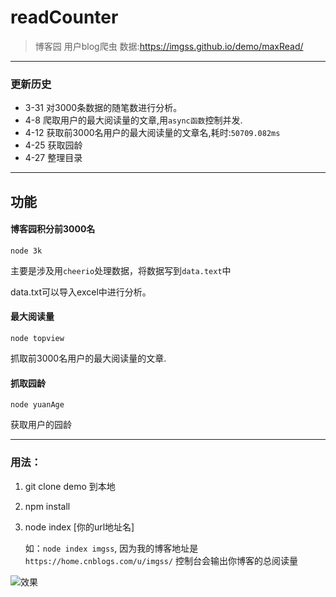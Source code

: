 # readCounter
>博客园 用户blog爬虫
数据:https://imgss.github.io/demo/maxRead/
____

### 更新历史

* 3-31 对3000条数据的随笔数进行分析。
* 4-8 爬取用户的最大阅读量的文章,用`async函数`控制并发.
* 4-12 获取前3000名用户的最大阅读量的文章名,耗时:`50709.082ms`
* 4-25 获取园龄
* 4-27 整理目录
_____
## 功能

#### 博客园积分前3000名
```
node 3k
```
主要是涉及用`cheerio`处理数据，将数据写到`data.text`中

data.txt可以导入excel中进行分析。

#### 最大阅读量

```(bash)
node topview
```
抓取前3000名用户的最大阅读量的文章.

#### 抓取园龄
```
node yuanAge
```
获取用户的园龄

****
### 用法：

1. git clone demo 到本地
2. npm install
3. node index [你的url地址名]

    如：`node index imgss`,
    因为我的博客地址是`https://home.cnblogs.com/u/imgss/`
    控制台会输出你博客的总阅读量
    
![效果](http://images2015.cnblogs.com/blog/1016471/201704/1016471-20170419211236556-1067662246.gif)
